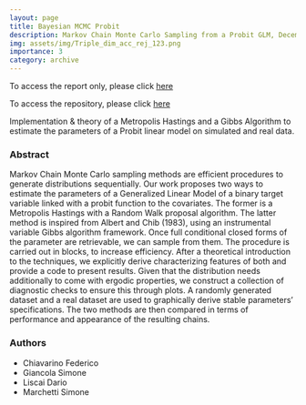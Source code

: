 ```yaml
---
layout: page
title: Bayesian MCMC Probit
description: Markov Chain Monte Carlo Sampling from a Probit GLM, December 2021
img: assets/img/Triple_dim_acc_rej_123.png
importance: 3
category: archive
---
```

To access the report only, please click [here](http://simonegiancola09.github.io/assets/pdf/bayesian_MCMC_analysis.pdf)


To access the repository, please click [here](https://github.com/simonegiancola09/probit_bayesian_MCMC)


Implementation & theory of a Metropolis Hastings and a Gibbs Algorithm to estimate the parameters of a Probit linear model on simulated and real data. 

### Abstract
Markov Chain Monte Carlo sampling methods are efficient procedures to generate distributions
sequentially. Our work proposes two ways to estimate the parameters of a Generalized Linear Model
of a binary target variable linked with a probit function to the covariates. The former is a Metropolis
Hastings with a Random Walk proposal algorithm. The latter method is inspired from Albert and Chib (1983), using an
instrumental variable Gibbs algorithm framework. Once full conditional closed forms of the parameter
are retrievable, we can sample from them. The procedure is carried out in blocks, to increase
efficiency. After a theoretical introduction to the techniques, we explicitly derive characterizing features
of both and provide a code to present results. Given that the distribution needs additionally to
come with ergodic properties, we construct a collection of diagnostic checks to ensure this through
plots. A randomly generated dataset and a real dataset are used to graphically derive stable
parameters’ specifications. The two methods are then compared in terms of performance and
appearance of the resulting chains.

### Authors
* Chiavarino Federico
* Giancola Simone 
* Liscai Dario
* Marchetti Simone



